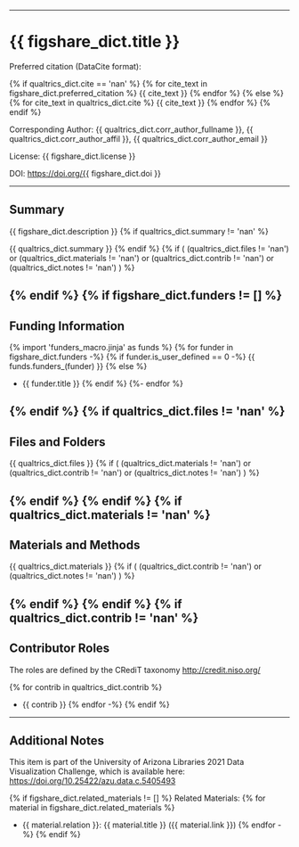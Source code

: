 ---------------------------------------------
# {{ figshare_dict.title }}

Preferred citation (DataCite format):

{% if qualtrics_dict.cite == 'nan' %}
{% for cite_text in figshare_dict.preferred_citation %}
  {{ cite_text }}
{% endfor %}
{% else %}
{% for cite_text in qualtrics_dict.cite %}
  {{ cite_text }}
{% endfor %}
{% endif %}


Corresponding Author:
  {{ qualtrics_dict.corr_author_fullname }}, {{ qualtrics_dict.corr_author_affil }}, {{ qualtrics_dict.corr_author_email }}


License:
  {{ figshare_dict.license }}


DOI:
  https://doi.org/{{ figshare_dict.doi }}



---------------------------------------------
## Summary

{{ figshare_dict.description }}
{% if qualtrics_dict.summary != 'nan' %}

{{ qualtrics_dict.summary }}
{% endif %}
{% if ( (qualtrics_dict.files != 'nan') or
        (qualtrics_dict.materials != 'nan') or
        (qualtrics_dict.contrib != 'nan') or
        (qualtrics_dict.notes != 'nan') ) %}



{% endif %}
{% if figshare_dict.funders != [] %}
---------------------------------------------
## Funding Information

{% import 'funders_macro.jinja' as funds %}
{% for funder in figshare_dict.funders -%}
{% if funder.is_user_defined == 0 -%}
{{ funds.funders_(funder) }}
{% else %}
- {{ funder.title }}
{% endif %}
{%- endfor %}



{% endif %}
{% if qualtrics_dict.files != 'nan' %}
---------------------------------------------
## Files and Folders

{{ qualtrics_dict.files }}
{% if ( (qualtrics_dict.materials != 'nan') or
        (qualtrics_dict.contrib != 'nan') or
        (qualtrics_dict.notes != 'nan') ) %}



{% endif %}
{% endif %}
{% if qualtrics_dict.materials != 'nan' %}
---------------------------------------------
## Materials and Methods

{{ qualtrics_dict.materials }}
{% if ( (qualtrics_dict.contrib != 'nan') or
        (qualtrics_dict.notes != 'nan') ) %}



{% endif %}
{% endif %}
{% if qualtrics_dict.contrib != 'nan' %}
---------------------------------------------
## Contributor Roles

The roles are defined by the CRediT taxonomy http://credit.niso.org/

{% for contrib in qualtrics_dict.contrib %}
  - {{ contrib }}
{% endfor -%}
{% endif %}



---------------------------------------------
## Additional Notes

This item is part of the University of Arizona Libraries 2021 Data Visualization Challenge, which is available here:
https://doi.org/10.25422/azu.data.c.5405493

{% if figshare_dict.related_materials != [] %}
Related Materials:
{% for material in figshare_dict.related_materials %}
  - {{ material.relation }}: {{ material.title }} ({{ material.link }}) 
{% endfor -%}
{% endif %}
